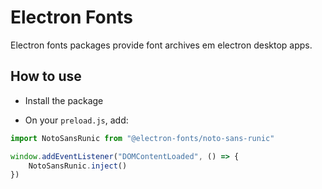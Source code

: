 # Electron Fonts

Electron fonts packages provide font archives em electron desktop apps.

## How to use

* Install the package

* On your `preload.js`, add:

```ts
import NotoSansRunic from "@electron-fonts/noto-sans-runic"

window.addEventListener("DOMContentLoaded", () => {
    NotoSansRunic.inject()
})
```